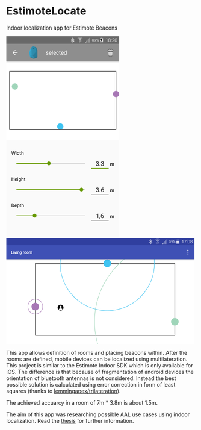 # EstimoteLocate
Indoor localization app for Estimote Beacons
<p align="left|top">
  <img src="beacon_to_room_definition.png" width="300"/>
  <img align="top" src="localization.png" width="500"/>
</p>
<p>This app allows definition of rooms and placing beacons within. After the rooms are defined, mobile devices can be localized using multilateration.
<br>This project is similar to the Estimote Indoor SDK which is only available for iOS. The difference is that because of fragmentation of android devices the orientation of bluetooth antennas is not considered. Instead the best possible solution is calculated using error correction in form of least squares (thanks to <a href="https://github.com/lemmingapex/trilateration">lemmingapex/trilateration</a>).
</p>
<p>The achieved accuarcy in a room of 7m * 3.8m is about 1.5m.</p>
<p>The aim of this app was researching possible AAL use cases using indoor localization.
Read the <a href="https://github.com/kburfi/EstimoteLocate/blob/master/Thesis_Burfeindt.pdf">thesis</a> for further information.</p>
